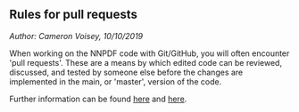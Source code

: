 ## Rules for pull requests

*Author: Cameron Voisey, 10/10/2019*

When working on the NNPDF code with Git/GitHub, you will often encounter 'pull requests'. These are a means by which edited code can be reviewed, discussed, and tested by someone else before the changes are implemented in the main, or 'master', version of the code.

Further information can be found [here](https://help.github.com/en/articles/github-glossary#pull-request) and [here](https://help.github.com/en/articles/about-pull-requests). 
